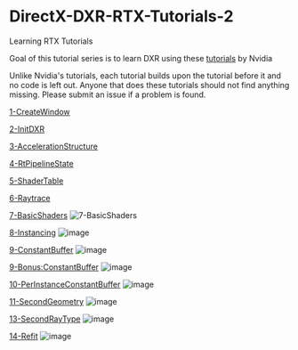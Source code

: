 # DirectX-DXR-RTX-Tutorials-2
Learning RTX Tutorials

Goal of this tutorial series is to learn DXR using these [tutorials](https://github.com/NVIDIAGameWorks/DxrTutorials) by Nvidia

Unlike Nvidia's tutorials, each tutorial builds upon the tutorial before it and no code is left out.  Anyone that does these tutorials should not find anything missing.  Please submit an issue if a problem is found.

[1-CreateWindow](https://github.com/cpyburn/DirectX-DXR-RTX-Tutorials-2/tree/main/1-CreateWindow)

[2-InitDXR](https://github.com/cpyburn/DirectX-DXR-RTX-Tutorials-2/tree/main/2-InitDXR)

[3-AccelerationStructure](https://github.com/cpyburn/DirectX-DXR-RTX-Tutorials-2/tree/main/3-AccelerationStructure)

[4-RtPipelineState](https://github.com/cpyburn/DirectX-DXR-RTX-Tutorials-2/tree/main/4-RtPipelineState)

[5-ShaderTable](https://github.com/cpyburn/DirectX-DXR-RTX-Tutorials-2/tree/main/5-ShaderTable)

[6-Raytrace](https://github.com/cpyburn/DirectX-DXR-RTX-Tutorials-2/tree/main/6-Raytrace)

[7-BasicShaders](https://github.com/cpyburn/DirectX-DXR-RTX-Tutorials-2/tree/main/7-BasicShaders)
![7-BasicShaders](https://user-images.githubusercontent.com/17934438/220754928-e7daed36-cd34-44cf-a028-2c551d8393df.png)

[8-Instancing](https://github.com/cpyburn/DirectX-DXR-RTX-Tutorials-2/tree/main/8-Instancing)
![image](https://user-images.githubusercontent.com/17934438/221300748-8700b062-8101-4ae6-8c58-dc933d7dfb22.png)

[9-ConstantBuffer](https://github.com/cpyburn/DirectX-DXR-RTX-Tutorials-2/tree/main/9-ConstantBuffer)
![image](https://user-images.githubusercontent.com/17934438/221318621-82e15186-8c2c-41ff-843d-3f68235d8715.png)

[9-Bonus:ConstantBuffer](https://github.com/cpyburn/DirectX-DXR-RTX-Tutorials-2/tree/main/9-BonusConstantBuffer)
![image](https://user-images.githubusercontent.com/17934438/221323878-d6feacc0-14b4-413c-b14e-abf0d648e708.png)

[10-PerInstanceConstantBuffer](https://github.com/cpyburn/DirectX12-DXR-RTX-Tutorials-2/tree/main/10-PerInstanceConstantBuffer)
![image](https://user-images.githubusercontent.com/17934438/221327968-8264e38d-67c6-4fe2-bc6b-bf63b00b13ae.png)

[11-SecondGeometry](https://github.com/cpyburn/DirectX12-DXR-RTX-Tutorials-2/tree/main/11-SecondGeometry)
![image](https://user-images.githubusercontent.com/17934438/221356591-d619a603-33b4-4fd1-8322-606751104621.png)

[13-SecondRayType](https://github.com/cpyburn/DirectX12-DXR-RTX-Tutorials-2/tree/main/13-SecondRayType)
![image](https://user-images.githubusercontent.com/17934438/221421442-3b6cccfc-29b4-4377-a311-0835d6cee355.png)

[14-Refit](https://github.com/cpyburn/DirectX12-DXR-RTX-Tutorials-2/tree/main/14-Refit)
![image](https://user-images.githubusercontent.com/17934438/221430337-44e95f40-e64a-4300-9306-f24221888543.png)
